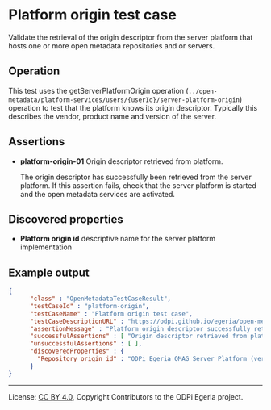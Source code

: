 <!-- SPDX-License-Identifier: CC-BY-4.0 -->
<!-- Copyright Contributors to the ODPi Egeria project. -->


# Platform origin test case

Validate the retrieval of the origin descriptor from the server platform that hosts one or more open metadata
repositories and or servers.

## Operation

This test uses the getServerPlatformOrigin operation (`../open-metadata/platform-services/users/{userId}/server-platform-origin`)
operation to test that the platform knows its origin descriptor.
Typically this describes the vendor, product name and version of the server.

## Assertions

* **platform-origin-01** Origin descriptor retrieved from platform.

   The origin descriptor has successfully been retrieved from the server platform.
If this assertion fails, check that the server platform is started and the
open metadata services are activated.

## Discovered properties

* **Platform origin id** descriptive name for the server platform implementation

## Example output

```json
{
      "class" : "OpenMetadataTestCaseResult",
      "testCaseId" : "platform-origin",
      "testCaseName" : "Platform origin test case",
      "testCaseDescriptionURL" : "https://odpi.github.io/egeria/open-metadata-conformance-suite/docs/platform-workbench/platfrom-origin-test-case.md",
      "assertionMessage" : "Platform origin descriptor successfully retrieved",
      "successfulAssertions" : [ "Origin descriptor retrieved from platform." ],
      "unsuccessfulAssertions" : [ ],
      "discoveredProperties" : {
        "Repository origin id" : "ODPi Egeria OMAG Server Platform (version 1.3-SNAPSHOT)"
      }
}
```



----
License: [CC BY 4.0](https://creativecommons.org/licenses/by/4.0/),
Copyright Contributors to the ODPi Egeria project.

